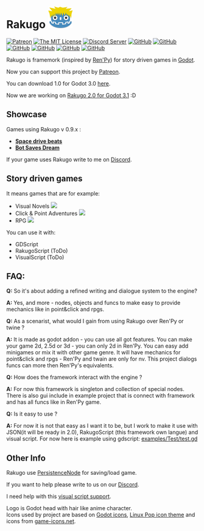 # Rakugo ![Logo](graphics/window_icon.png)
[![Patreon](https://img.shields.io/badge/support-pateron-orange.svg?style=flat-square)](https://www.patreon.com/jebedaia360)
[![The MIT License](https://img.shields.io/badge/license-MIT-orange.svg?style=flat-square)](LICENSE)
[![Discord Server](https://img.shields.io/discord/484604562183815169.svg?style=flat-square)](https://discord.gg/K9gvjdg)
[![GitHub](https://img.shields.io/github/contributors/jebedaia360/Rakugo.svg?style=flat-square)](https://github.com/jebedaia360/Rakugo)
[![GitHub](https://img.shields.io/github/stars/jebedaia360/Rakugo.svg?style=flat-square)](https://github.com/jebedaia360/Rakugo)
[![GitHub](https://img.shields.io/github/forks/jebedaia360/Rakugo.svg?style=flat-square)](https://github.com/jebedaia360/Rakugo/network)
[![GitHub](https://img.shields.io/github/watchers/badges/shields.svg?label=Watch&style=flat-square)](https://github.com/jebedaia360/Rakugo)
[![GitHub](https://img.shields.io/github/issues/jebedaia360/Rakugo.svg?style=flat-square)](https://github.com/jebedaia360/Rakugo/issues)
[![GitHub](https://img.shields.io/github/issues-closed/jebedaia360/Rakugo.svg?style=flat-square)](https://github.com/jebedaia360/Rakugo/issues)

Rakugo is framemork (inspired by [Ren'Py](https://www.renpy.org)) for story driven games in [Godot](https://godotengine.org).

Now you can support this project by [Patreon](https://www.patreon.com/jebedaia360).

You can download 1.0 for Godot 3.0 [here](https://github.com/jebedaia360/Rakugo/releases).

Now we are working on [Rakugo 2.0 for Godot 3.1](https://github.com/jebedaia360/Rakugo/issues/81) :D

## Showcase

Games using Rakugo v 0.9.x :
- [**Space drive beats**](https://plopsis.itch.io/space-drive-beats)
- [**Bot Saves Dream**](https://plopsis.itch.io/curator-bot)

If your game uses Rakugo write to me on [Discord](https://discord.gg/K9gvjdg).

## Story driven games

It means games that are for example:

- Visual Novels ![](https://img.shields.io/badge/VN-90%25-brightgreen.svg?style=flat-square)
- Click & Point Adventures ![](https://img.shields.io/badge/Adv-25%25-yellowgreen.svg?style=flat-square)
- RPG ![](https://img.shields.io/badge/RPG-40%25-green.svg?style=flat-square)

You can use it with:
- GDScript
- RakugoScript (ToDo)
- VisualScript (ToDo)

## FAQ:

**Q:** So it's about adding a refined writing and dialogue system to the engine? </p>
**A:** Yes, and more - nodes, objects and funcs to make easy to provide mechanics like in point&click and rpgs.

**Q:** As a scenarist, what would I gain from using Rakugo over Ren'Py or twine ? </p>
**A:** It is made as godot addon - you can use all got features.
You can make your game 2d, 2.5d or 3d - you can only 2d in Ren'Py.
You can easy add minigames or mix it with other game genre.
It will have mechanics for point&click and rpgs - Ren'Py and twain are only for nv.
This project dialogs funcs can more then Ren'Py's equivalents.

**Q:** How does the framework interact with the engine ? </p>
**A:** For now this framework is singleton and collection of special nodes. There is also gui include in example project that is connect with framework and has all funcs like in Ren'Py game.

**Q:** Is it easy to use ?</p>
**A:** For now it is not that easy as I want it to be, but I work to make it use with JSON(it will be ready in 2.0), RakugoScript (this framework own langue) and visual script.
For now here is example using gdscript: [examples/Test/test.gd](examples/Test/test.gd)

## Other Info

Rakugo use [PersistenceNode](https://github.com/MatiasVME/Persistence) for saving/load game.

If you want to help please write to us on our [Discord](https://discord.gg/K9gvjdg).

I need help with this [visual script support](https://github.com/jebedaia360/Rakugo/issues/26).

Logo is Godot head with hair like anime character.<br/>
Icons used by project are based on [Godot icons](https://github.com/godotengine/godot-design/tree/master/engine/icons/optimized), [Linux Pop icon theme](https://github.com/pop-os/icon-theme) and icons from [game-icons.net](https://game-icons.net).


